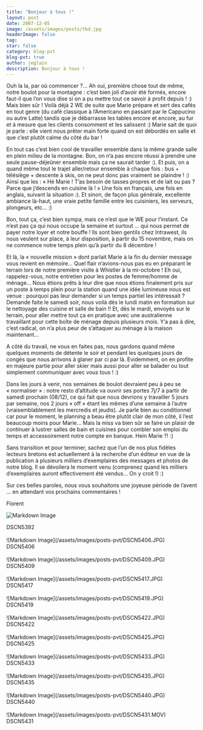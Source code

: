 ```yaml
---
title: "Bonjour à tous !"
layout: post
date: 2007-12-05
image: /assets/images/posts/tbd.jpg
headerImage: false
tag:
star: false
category: blog-pvt
blog-pvt: true
author: jeglain
description: Bonjour à tous !
---
```

Ouh la la, par où commencer ?... Ah oui, première chose tout de
même, notre boulot pour la montagne : c’est bien joli d’avoir
été formés, encore faut-il que l’on vous dise si on a pu mettre
tout ce savoir à profit depuis ! :) Mais bien sûr ! Voilà déjà 2
WE de suite que Marie prépare et sert des cafés en tout genre (du
café classique à l’Americano en passant par le Cappucino ou autre
Latte) tandis que je débarrasse les tables encore et encore, au fur et
à mesure que les clients consomment et les salissent :) Marie sait de
quoi je parle : elle vient nous prêter main forte quand on est
débordés en salle et que c’est plutôt calme du côté du bar !

En tout cas c’est bien cool de travailler ensemble dans la même
grande salle en plein milieu de la montagne. Bon, on n’a pas encore
réussi à prendre une seule pause-déjeûner ensemble mais ça ne
saurait tarder :). Et puis, on a quand même tout le trajet
aller/retour ensemble à chaque fois : bus + télésiège + descente à
skis, on ne peut donc pas vraiment se plaindre ! :) Ainsi que les :
« Hé Marie ! T’as besoin de tasses propres et de lait ou pas ?
Parce que j’descends en cuisine là ! » Une fois en français, une
fois en anglais, suivant la situation :). Et sinon, de façon plus
générale, excellente ambiance là-haut, une vraie petite famille entre
les cuisiniers, les serveurs, plongeurs, etc… :)

Bon, tout ça, c’est bien sympa, mais ce n’est que le WE pour
l’instant. Ce n’est pas ça qui nous occupe la semaine et surtout
… qui nous permet de payer notre loyer et notre bouffe ! Ils sont
bien gentils chez Intrawest, ils nous veulent sur place, à leur
disposition, à partir du 15 novembre, mais on ne commence notre temps
plein qu’à partir du 8 décembre !

Et là, la « nouvelle mission » dont parlait Marie à la fin du
dernier message vous revient en mémoire… Quel flair n’avions-nous
pas eu en préparant le terrain lors de notre première visite à
Whistler à la mi-octobre ! Eh oui, rappelez-vous, notre entretien pour
les postes de femme/homme de ménage… Nous étions prêts à leur dire
que nous étions finalement pris sur un poste à temps plein pour la
station quand une idée lumineuse nous est venue : pourquoi pas leur
demander si un temps partiel les intéressait ? Demande faite le samedi
soir, nous voilà dès le lundi matin en formation sur le nettoyage des
cuisine et salle de bain !! Et, dès le mardi, envoyés sur le terrain,
pour aller mettre tout ça en pratique avec une australienne travaillant
pour cette boîte de ménage depuis plusieurs mois. Y’a pas à dire,
c’est radical, on n’a plus peur de s’attaquer au ménage à la
maison maintenant…

A côté du travail, ne vous en faites pas, nous gardons quand même
quelques moments de détente le soir et pendant les quelques jours de
congés que nous arrivons à glaner par ci par là. Evidemment, on en
profite en majeure partie pour aller skier mais aussi pour aller se
balader ou tout simplement communiquer avec vous tous ! :)

Dans les jours à venir, nos semaines de boulot devraient peu à peu se
« normaliser » : notre resto d’altitude va ouvrir ses portes 7j/7
à partir de samedi prochain (08/12), ce qui fait que nous devrions y
travailler 5 jours par semaine, nos 2 jours « off » étant les
mêmes d’une semaine à l’autre (vraisemblablement les mercredis et
jeudis). Je parle bien au conditionnel car pour le moment, le planning a
beau être plutôt clair de mon côté, il l’est beaucoup moins pour
Marie… Mais la miss va bien sûr se faire un plaisir de continuer à
lustrer salles de bain et cuisines pour combler son emploi du temps et
accessoirement notre compte en banque. Hein Marie ?! :)

Sans transition et pour terminer, sachez que l’un de nos plus fidèles
lecteurs bretons est actuellement à la recherche d’un éditeur en vue
de la publication à plusieurs milliers d’exemplaires des messages et
photos de notre blog. Il se dévoilera le moment venu (comprenez quand
les milliers d’exemplaires auront effectivement été vendus… On y
croit !) :)

Sur ces belles paroles, nous vous souhaitons une joyeuse période de
l’avent … en attendant vos prochains commentaires !

Florent

![Markdown Image](/assets/images/posts-pvt/DSCN5392.JPG)
<figcaption class="caption">DSCN5392</figcaption>
<br>
![Markdown Image](/assets/images/posts-pvt/DSCN5406.JPG)
<figcaption class="caption">DSCN5406</figcaption>
<br>
![Markdown Image](/assets/images/posts-pvt/DSCN5409.JPG)
<figcaption class="caption">DSCN5409</figcaption>
<br>
![Markdown Image](/assets/images/posts-pvt/DSCN5417.JPG)
<figcaption class="caption">DSCN5417</figcaption>
<br>
![Markdown Image](/assets/images/posts-pvt/DSCN5419.JPG)
<figcaption class="caption">DSCN5419</figcaption>
<br>
![Markdown Image](/assets/images/posts-pvt/DSCN5422.JPG)
<figcaption class="caption">DSCN5422</figcaption>
<br>
![Markdown Image](/assets/images/posts-pvt/DSCN5425.JPG)
<figcaption class="caption">DSCN5425</figcaption>
<br>
![Markdown Image](/assets/images/posts-pvt/DSCN5433.JPG)
<figcaption class="caption">DSCN5433</figcaption>
<br>
![Markdown Image](/assets/images/posts-pvt/DSCN5435.JPG)
<figcaption class="caption">DSCN5435</figcaption>
<br>
![Markdown Image](/assets/images/posts-pvt/DSCN5440.JPG)
<figcaption class="caption">DSCN5440</figcaption>
<br>
![Markdown Image](/assets/images/posts-pvt/DSCN5431.MOV)
<figcaption class="caption">DSCN5431</figcaption>
<br>
